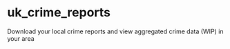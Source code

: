 # uk_crime_reports
Download your local crime reports and view aggregated crime data (WIP) in your area
